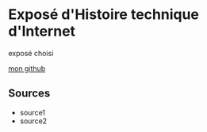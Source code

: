 # Exposé d'Histoire technique d'Internet
exposé choisi

[mon github](https://github.com/SundownDEV)

## Sources
* source1
* source2
